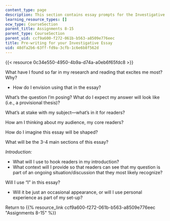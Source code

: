 ```yaml
---
content_type: page
description: This section contains essay prompts for the Investigative Essay.
learning_resource_types: []
ocw_type: CourseSection
parent_title: Assignments 8-15
parent_type: CourseSection
parent_uid: ccf9a600-f272-061b-b563-a8509e776eec
title: Pre-writing for your Investigative Essay
uid: 48dfa2b6-63ff-fd9a-3cfb-1c6e6b8f562d
---
```


{{< resource 0c34e550-4950-4b9a-d74a-a0eb6f65fdc8 >}}

What have I found so far in my research and reading that excites me most? Why?

*   How do I envision using that in the essay?

What’s the question I’m posing? What do I expect my answer will look like (i.e., a provisional thesis)?

What’s at stake with my subject—what’s in it for readers?

How am I thinking about my audience, my core readers?

How do I imagine this essay will be shaped?

What will be the 3-4 main sections of this essay?

_Introduction:_

*   What will I use to hook readers in my introduction?
*   What context will I provide so that readers can see that my question is part of an ongoing situation/discussion that they most likely recognize?

Will I use “I” in this essay?

*   Will it be just an occasional appearance, or will I use personal experience as part of my set-up?

Return to {{% resource_link ccf9a600-f272-061b-b563-a8509e776eec "Assignments 8-15" %}}